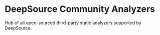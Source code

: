 # DeepSource Community Analyzers

Hub of all open-sourced third-party static analyzers supported by DeepSource.
